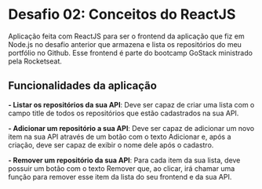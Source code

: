 # Desafio 02: Conceitos do ReactJS #

Aplicação feita com ReactJS para ser o frontend da aplicação que fiz em Node.js no desafio anterior que armazena e lista os repositórios do meu portfólio no Github. Esse frontend é parte do bootcamp GoStack ministrado pela Rocketseat.

## Funcionalidades da aplicação ##
**- Listar os repositórios da sua API**: Deve ser capaz de criar uma lista com o campo title de todos os repositórios que estão cadastrados na sua API.

**- Adicionar um repositório a sua API**: Deve ser capaz de adicionar um novo item na sua API através de um botão com o texto Adicionar e, após a criação, deve ser capaz de exibir o nome dele após o cadastro.

**- Remover um repositório da sua API**: Para cada item da sua lista, deve possuir um botão com o texto Remover que, ao clicar, irá chamar uma função para remover esse item da lista do seu frontend e da sua API.